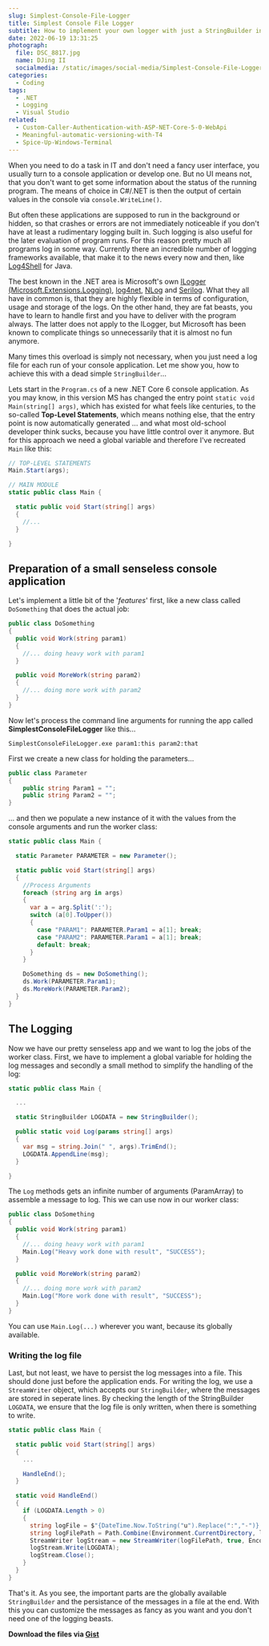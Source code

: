 ```yaml
---
slug: Simplest-Console-File-Logger
title: Simplest Console File Logger
subtitle: How to implement your own logger with just a StringBuilder in C#
date: 2022-06-19 13:31:25
photograph:
  file: DSC_8817.jpg
  name: DJing II
  socialmedia: /static/images/social-media/Simplest-Console-File-Logger.png
categories:
  - Coding
tags:
  - .NET
  - Logging
  - Visual Studio
related:
  - Custom-Caller-Authentication-with-ASP-NET-Core-5-0-WebApi
  - Meaningful-automatic-versioning-with-T4
  - Spice-Up-Windows-Terminal
---
```


When you need to do a task in IT and don't need a fancy user interface, you usually turn to a console application or develop one. But no UI means not, that you don't want to get some information about the status of the running program. The means of choice in C#/.NET is then the output of certain values in the console via ``console.WriteLine()``.

But often these applications are supposed to run in the background or hidden, so that crashes or errors are not immediately noticeable if you don't have at least a rudimentary logging built in. Such logging is also useful for the later evaluation of program runs. For this reason pretty much all programs log in some way. Currently there an incredible number of logging frameworks available, that make it to the news every now and then, like [Log4Shell](https://en.wikipedia.org/wiki/Log4Shell) for Java.

The best known in the .NET area is Microsoft's own [ILogger (Microsoft.Extensions.Logging)](https://docs.microsoft.com/en-us/dotnet/core/extensions/logging), [log4net](https://logging.apache.org/log4net/), [NLog](https://nlog-project.org/) and [Serilog](https://serilog.net/). What they all have in common is, that they are highly flexible in terms of configuration, usage and storage of the logs. On the other hand, they are fat beasts, you have to learn to handle first and you have to deliver with the program always. The latter does not apply to the ILogger, but Microsoft has been known to complicate things so unnecessarily that it is almost no fun anymore.

Many times this overload is simply not necessary, when you just need a log file for each run of your console application. Let me show you, how to achieve this with a dead simple ``StringBuilder``...

<!-- more -->

Lets start in the ``Program.cs`` of a new .NET Core 6 console application. As you may know, in this version MS has changed the entry point ``static void Main(string[] args)``, which has existed for what feels like centuries, to the so-called **Top-Level Statements**, which means nothing else, that the entry point is now automatically generated ... and what most old-school developer think sucks, because you have little control over it anymore. But for this approach we need a global variable and therefore I've recreated ``Main`` like this:

```C# Program.cs
// TOP-LEVEL STATEMENTS
Main.Start(args);

// MAIN MODULE
static public class Main {

  static public void Start(string[] args) 
  {
    //...
  }

}
```

## Preparation of a small senseless console application

Let's implement a little bit of the '*features*' first, like a new class called ``DoSomething`` that does the actual job:

```C# DoSomething.cs
public class DoSomething
{
  public void Work(string param1)
  {
    //... doing heavy work with param1
  }

  public void MoreWork(string param2)
  {
    //... doing more work with param2
  }
}
```

Now let's process the command line arguments for running the app called **SimplestConsoleFileLogger** like this...

``SimplestConsoleFileLogger.exe param1:this param2:that``

First we create a new class for holding the parameters...

```C# Parameters.cs
public class Parameter
{
    public string Param1 = "";
    public string Param2 = "";
}
```

... and then we populate a new instance of it with the values from the console arguments and run the worker class:

```C# Program.cs
static public class Main {

  static Parameter PARAMETER = new Parameter();

  static public void Start(string[] args) 
  {
    //Process Arguments
    foreach (string arg in args)
    {
      var a = arg.Split(':');
      switch (a[0].ToUpper())
      {
        case "PARAM1": PARAMETER.Param1 = a[1]; break;
        case "PARAM2": PARAMETER.Param1 = a[1]; break;
        default: break;
      }
    }

    DoSomething ds = new DoSomething();
    ds.Work(PARAMETER.Param1);
    ds.MoreWork(PARAMETER.Param2);
  }
}
```

## The Logging

Now we have our pretty senseless app and we want to log the jobs of the worker class. First, we have to implement a global variable for holding the log messages and secondly a small method to simplify the handling of the log:

```C# Program.cs
static public class Main {

  ...

  static StringBuilder LOGDATA = new StringBuilder();

  public static void Log(params string[] args)
  {
    var msg = string.Join(" ", args).TrimEnd();
    LOGDATA.AppendLine(msg);
  }  

}
```

The ``Log`` methods gets an infinite number of arguments (ParamArray) to assemble a message to log. This we can use now in our worker class:

```C# DoSomething.cs
public class DoSomething
{
  public void Work(string param1)
  {
    //... doing heavy work with param1
    Main.Log("Heavy work done with result", "SUCCESS");
  }

  public void MoreWork(string param2)
  {
    //... doing more work with param2
    Main.Log("More work done with result", "SUCCESS");
  }
}
```

You can use ``Main.Log(...)`` wherever you want, because its globally available.

### Writing the log file

Last, but not least, we have to persist the log messages into a file. This should done just before the application ends. For writing the log, we use a ``StreamWriter`` object, which accepts our ``StringBuilder``, where the messages are stored in seperate lines. By checking the length of the StringBuilder ``LOGDATA``, we ensure that the log file is only written, when there is something to write.

```C# Program.cs
static public class Main {

  static public void Start(string[] args) 
  {
    ...

    HandleEnd();
  }

  static void HandleEnd()
  {
    if (LOGDATA.Length > 0)
    {
      string logFile = $"{DateTime.Now.ToString("u").Replace(":","-")}.log";
      string logFilePath = Path.Combine(Environment.CurrentDirectory, logFile);
      StreamWriter logStream = new StreamWriter(logFilePath, true, Encoding.UTF8);
      logStream.Write(LOGDATA);
      logStream.Close();
    }
  }
}
```

That's it. As you see, the important parts are the globally available ``StringBuilder`` and the persistance of the messages in a file at the end. With this you can customize the messages as fancy as you want and you don't need one of the logging beasts.

**Download the files via [Gist](https://gist.github.com/kristofzerbe/4f80cb67e5a3d65c0f7d528af493bf5c)**
